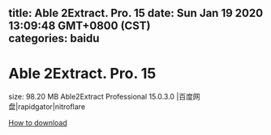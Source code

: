 
title: Able 2Extract. Pro. 15
date: Sun Jan 19 2020 13:09:48 GMT+0800 (CST)    
categories: baidu
---

# Able 2Extract. Pro. 15
size: 98.20 MB
 Able2Extract Professional 15.0.3.0 |百度网盘|rapidgator|nitroflare
 

[How to download](https://bpcam.bemobtrk.com/go/2ceec3aa-1ca2-46d6-b9ff-aaa5c184517c?jno=526)